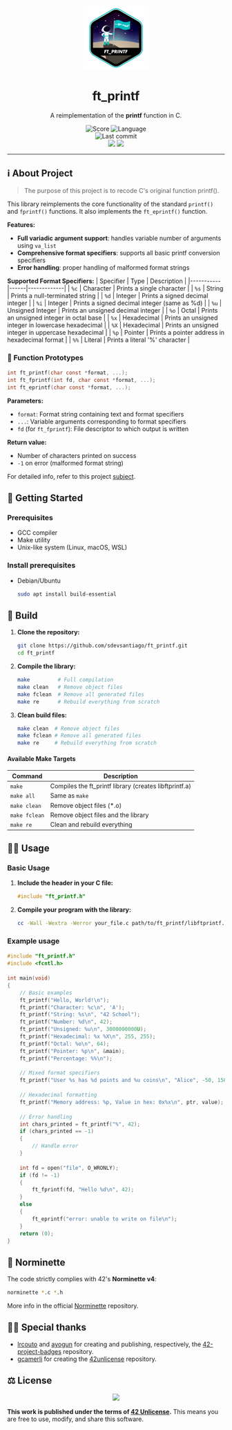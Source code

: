 <div align="center">

  <!-- Project badge -->
  <a href=".">
    <img src="assets/README/ft_printfe.png">
  </a>

  <!-- Project name -->
  <h1>ft_printf</h1>

  <!-- Short description -->
  <p>A reimplementation of the <strong>printf</strong> function in C.</p>

  <!-- Info badges -->
  <img src="https://img.shields.io/badge/Score-100%2F100-brightgreen?style=for-the-badge&labelColor=black" alt="Score">
  <img src="https://img.shields.io/badge/Language-C-blue?style=for-the-badge&labelColor=black" alt="Language">
  <br>
  <img src="https://img.shields.io/github/last-commit/sdevsantiago/ft_printf?display_timestamp=committer&style=for-the-badge&labelColor=black" alt="Last commit">
  <br>
  <img src="https://github.com/sdevsantiago/ft_printf/actions/workflows/norminette.yml/badge.svg">
  <img src="https://github.com/sdevsantiago/ft_printf/actions/workflows/makefile.yml/badge.svg">
  
</div>

---

## ℹ️ About Project

> The purpose of this project is to recode C's original function printf().

This library reimplements the core functionality of the standard `printf()` and `fprintf()` functions. It also implements the `ft_eprintf()` function.

**Features:**
- **Full variadic argument support**: handles variable number of arguments using `va_list`
- **Comprehensive format specifiers**: supports all basic printf conversion specifiers
- **Error handling**: proper handling of malformed format strings

**Supported Format Specifiers:**
| Specifier | Type | Description |
|-----------|------|-------------|
| `%c` | Character | Prints a single character |
| `%s` | String | Prints a null-terminated string |
| `%d` | Integer | Prints a signed decimal integer |
| `%i` | Integer | Prints a signed decimal integer (same as %d) |
| `%u` | Unsigned Integer | Prints an unsigned decimal integer |
| `%o` | Octal | Prints an unsigned integer in octal base |
| `%x` | Hexadecimal | Prints an unsigned integer in lowercase hexadecimal |
| `%X` | Hexadecimal | Prints an unsigned integer in uppercase hexadecimal |
| `%p` | Pointer | Prints a pointer address in hexadecimal format |
| `%%` | Literal | Prints a literal '%' character |

### 🔧 Function Prototypes

```c
int ft_printf(char const *format, ...);
int ft_fprintf(int fd, char const *format, ...);
int ft_eprintf(char const *format, ...);
```

**Parameters:**
- `format`: Format string containing text and format specifiers
- `...`: Variable arguments corresponding to format specifiers
- `fd` (for `ft_fprintf`): File descriptor to which output is written

**Return value:**
- Number of characters printed on success
- `-1` on error (malformed format string)

For detailed info, refer to this project [subject](docs/en.subject.pdf).

## 🚀 Getting Started

### Prerequisites

- GCC compiler
- Make utility
- Unix-like system (Linux, macOS, WSL)

### Install prerequisites

- Debian/Ubuntu

  ```bash
  sudo apt install build-essential
  ```

## 🔧 Build

1. **Clone the repository:**
    ```bash
    git clone https://github.com/sdevsantiago/ft_printf.git
    cd ft_printf
    ```

2. **Compile the library:**
    ```bash
    make         # Full compilation
    make clean   # Remove object files
    make fclean  # Remove all generated files
    make re      # Rebuild everything from scratch
    ```

3. **Clean build files:**
    ```bash
    make clean  # Remove object files
    make fclean # Remove all generated files
    make re     # Rebuild everything from scratch
    ```

#### Available Make Targets

| Command | Description |
|---------|-------------|
| `make` | Compiles the ft_printf library (creates libftprintf.a) |
| `make all` | Same as `make` |
| `make clean` | Remove object files (*.o) |
| `make fclean` | Remove object files and the library |
| `make re` | Clean and rebuild everything |

## 👨‍💻 Usage

### Basic Usage

1. **Include the header in your C file:**
    ```c
    #include "ft_printf.h"
    ```

2. **Compile your program with the library:**
   ```bash
   cc -Wall -Wextra -Werror your_file.c path/to/ft_printf/libftprintf.a -I path/to/ft_printf/ -o your_program
   ```

### Example usage

```c
#include "ft_printf.h"
#include <fcntl.h>

int main(void)
{
    // Basic examples
    ft_printf("Hello, World!\n");
    ft_printf("Character: %c\n", 'A');
    ft_printf("String: %s\n", "42 School");
    ft_printf("Number: %d\n", 42);
    ft_printf("Unsigned: %u\n", 3000000000U);
    ft_printf("Hexadecimal: %x %X\n", 255, 255);
    ft_printf("Octal: %o\n", 64);
    ft_printf("Pointer: %p\n", &main);
    ft_printf("Percentage: %%\n");

    // Mixed format specifiers
    ft_printf("User %s has %d points and %u coins\n", "Alice", -50, 1500);

    // Hexadecimal formatting
    ft_printf("Memory address: %p, Value in hex: 0x%x\n", ptr, value);

    // Error handling
    int chars_printed = ft_printf("%", 42);
    if (chars_printed == -1)
    {
        // Handle error
    }

    int fd = open("file", O_WRONLY);
    if (fd != -1)
    {
        ft_fprintf(fd, "Hello %d\n", 42);
    }
    else
    {
        ft_eprintf("error: unable to write on file\n");
    }
    return (0);
}
```

## 📏 Norminette

The code strictly complies with 42's **Norminette v4**:

```bash
norminette *.c *.h
```

More info in the official [Norminette](https://github.com/42school/norminette) repository.

## 🙇‍♂️ Special thanks

- [lrcouto](https://github.com/lrcouto) and [ayogun](https://github.com/ayogun) for creating and publishing, respectively, the [42-project-badges](https://github.com/ayogun/42-project-badges) repository.
- [gcamerli](https://github.com/gcamerli) for creating the [42unlicense](https://github.com/gcamerli/42unlicense) repository.

## ⚖️ License

<div align="center">

<a href="./LICENSE">
<img src="https://img.shields.io/badge/License-42_Unlicense-red?style=for-the-badge&labelColor=black">
</a>

</div>

**This work is published under the terms of [42 Unlicense](LICENSE).** This means you are free to use, modify, and share this software.
